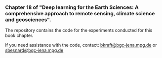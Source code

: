 ### Chapter 18 of "Deep learning for the Earth Sciences: A comprehensive approach to remote sensing, climate science and geosciences".

The repository contains the code for the experiments conducted for this book chapter.

If you need assistance with the code, contact: bkraft@bgc-jena.mpg.de or sbesnard@bgc-jena.mpg.de

